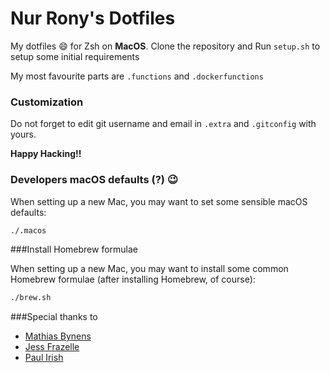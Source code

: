Nur Rony's Dotfiles
===================
My dotfiles :smile: for Zsh on **MacOS**. Clone the repository and Run `setup.sh` to setup some initial requirements 

My most favourite parts are `.functions` and `.dockerfunctions`

### Customization
Do not forget to edit git username and email in `.extra` and `.gitconfig` with yours.

**Happy Hacking!!**

### Developers macOS defaults (?) :wink:

When setting up a new Mac, you may want to set some sensible macOS defaults:
```sh
./.macos
```
###Install Homebrew formulae

When setting up a new Mac, you may want to install some common Homebrew formulae (after installing Homebrew, of course):
```sh
./brew.sh
```

###Special thanks to

- [Mathias Bynens](https://twitter.com/mathias)
- [Jess Frazelle](https://twitter.com/jessfraz)
- [Paul Irish](https://twitter.com/paul_irish)
